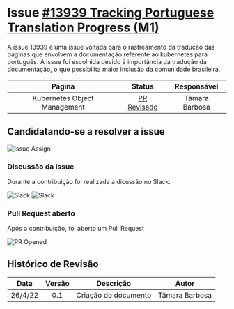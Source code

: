 # Issue [#13939 Tracking Portuguese Translation Progress (M1)](https://github.com/kubernetes/website/issues/13939)

A issue 13939 é uma issue voltada para o rastreamento da tradução das páginas que envolvem a documentação referente ao kubernetes para português. A issue foi escolhida devido à importância da tradução da documentação, o que possibilita maior inclusão da comunidade brasileira.

|     Página     |                              Status                               |           Responsável            |
| :------------: | :---------------------------------------------------------------: | :------------------------------: |
| Kubernetes Object Management | [PR Revisado](https://github.com/kubernetes/website/pull/32617) | Tâmara Barbosa |

## Candidatando-se a resolver a issue

![Issue Assign](../../../assets/sprint4/issue13939_object-managment/assing_issue.png)

### Discussão da issue

Durante a contribuição foi realizada a dicussão no Slack:

![Slack](../../../assets/sprint4/issue13939_object-managment/slack1.png)
![Slack](../../../assets/sprint4/issue13939_object-managment/slack1.png)

### Pull Request aberto

Após a contribuição, foi aberto um Pull Request

![PR Opened](../../../assets/sprint4/issue13939_object-managment/pr_opened.png)

## Histórico de Revisão

|   Data   | Versão |      Descrição       |      Autor       |
| :------: | :----: | :------------------: | :--------------: |
| 26/4/22 |  0.1   | Criação do documento | Tâmara Barbosa |
